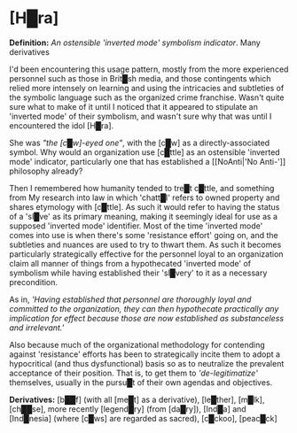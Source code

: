 # **[H█ra]**

**Definition:** *An ostensible 'inverted mode' symbolism indicator*.  Many derivatives

I'd been encountering this usage pattern, mostly from the more experienced personnel such as those in Brit█sh media, and those contingents which relied more intensely on learning and using the intricacies and subtleties of the symbolic language such as the organized crime franchise.  Wasn't quite sure what to make of it until I noticed that it appeared to stipulate an 'inverted mode' of their symbolism, and wasn't sure why that was until I encountered the idol [H█ra].

She was *"the [c█w]-eyed one"*, with the [c█w] as a directly-associated symbol.  Why would an organization use [c█ttle] as an ostensible 'inverted mode' indicator, particularly one that has established a [[NoAnti|'No Anti-']] philosophy already?

Then I remembered how humanity tended to tre█t c█ttle, and something from My research into law in which 'chatt█l' refers to owned property and shares etymology with [c█ttle].  As such it would refer to having the status of a 'sl█ve' as its primary meaning, making it seemingly ideal for use as a supposed 'inverted mode' identifier.  Most of the time 'inverted mode' comes into use is when there's some 'resistance effort' going on, and the subtleties and nuances are used to try to thwart them.  As such it becomes particularly strategically effective for the personnel loyal to an organization claim all manner of things from a hypothecated 'inverted mode' of symbolism while having established their 'sl█very' to it as a necessary precondition.

As in, *'Having established that personnel are thoroughly loyal and committed to the organization, they can then hypothecate practically any implication for effect because those are now established as substanceless and irrelevant.'*

Also because much of the organizational methodology for contending against 'resistance' efforts has been to strategically incite them to adopt a hypocritical (and thus dysfunctional) basis so as to neutralize the prevalent acceptance of their position.  That is, to get them to *'de-legitimatize'* themselves, usually in the pursu█t of their own agendas and objectives.


**Derivatives:** [b██f] (with all [me█t] as a derivative), [le█ther], [m█lk], [ch██se], more recently [legend█ry] (from [da█ry]), [Ind█a] and [Ind█nesia] (where [c█ws] are regarded as sacred), [c█ckoo], [peac█ck]